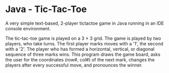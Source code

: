 # Java - Tic-Tac-Toe
A very simple text-based, 2-player tictactoe game in Java running in an IDE console environment.

The tic-tac-toe game is played on a 3 × 3 grid. The game is played by two players, who take turns. The first player marks moves with a '1', the second with a '2'. The player who has formed a horizontal, vertical, or diagonal sequence of three marks wins. This program draws the game board, asks the user for the coordinates (row#, col#) of the next mark, changes the players after every successful move, and pronounces the winner.
